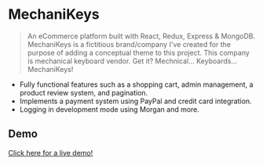 # MechaniKeys
> An eCommerce platform built with React, Redux, Express &amp; MongoDB.
> MechaniKeys is a fictitious brand/company I've created for the purpose of adding a conceptual theme to this project.
> This company is mechanical keyboard vendor. Get it? Mechnical... Keyboards... MechaniKeys!
* Fully functional features such as a shopping cart, admin management, a product review system, and pagination.
* Implements a payment system using PayPal and credit card integration.
* Logging in development mode using Morgan and more.

## Demo
<a href="https://mechanikeys.herokuapp.com/" target="_blank">Click here for a live demo!</a>
